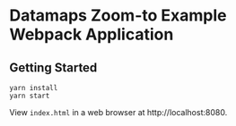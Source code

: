# Datamaps Zoom-to Example Webpack Application

## Getting Started

```
yarn install
yarn start
```

View `index.html` in a web browser at http://localhost:8080.
